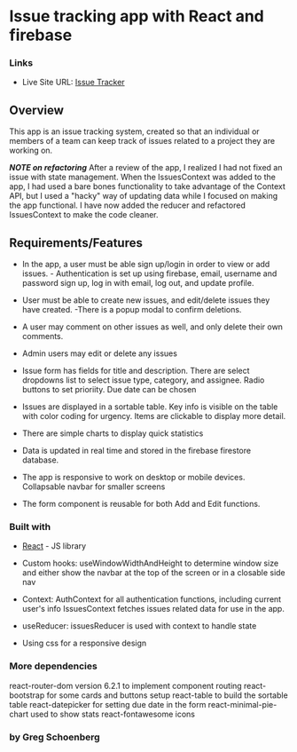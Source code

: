 # Issue tracking app with React and firebase

### Links

- Live Site URL: [Issue Tracker](https://csb-xwqjcz.vercel.app/)

## Overview

This app is an issue tracking system, created so that an individual or members of a team can keep track of issues related to a project they are working on.

**_NOTE on refactoring_** After a review of the app, I realized I had not fixed an issue with state management. When the IssuesContext was added to the app, I had used a bare bones functionality to take advantage of the Context API, but I used a "hacky" way of updating data while I focused on making the app functional. I have now added the reducer and refactored IssuesContext to make the code cleaner.

## Requirements/Features

- In the app, a user must be able sign up/login in order to view or add issues. - Authentication is set up using firebase, email, username and password sign up, log in
  with email, log out, and update profile.

- User must be able to create new issues, and edit/delete issues they have created.
  -There is a popup modal to confirm deletions.
- A user may comment on other issues as well, and only delete their own comments.
- Admin users may edit or delete any issues
- Issue form has fields for title and description. There are select dropdowns list to select issue type, category, and assignee. Radio buttons to set prioriity. Due date can be chosen
- Issues are displayed in a sortable table. Key info is visible on the table with color coding for urgency. Items are clickable to display more detail.
- There are simple charts to display quick statistics
- Data is updated in real time and stored in the firebase firestore database.
- The app is responsive to work on desktop or mobile devices. Collapsable navbar for smaller screens
- The form component is reusable for both Add and Edit functions.

### Built with

- [React](https://reactjs.org/) - JS library

- Custom hooks: useWindowWidthAndHeight to determine window size and either show the navbar
  at the top of the screen or in a closable side nav

- Context: AuthContext for all authentication functions, including current user's info
  IssuesContext fetches issues related data for use in the app.
- useReducer: issuesReducer is used with context to handle state

- Using css for a responsive design

### More dependencies

react-router-dom version 6.2.1 to implement component routing
react-bootstrap for some cards and buttons setup
react-table to build the sortable table
react-datepicker for setting due date in the form
react-minimal-pie-chart used to show stats
react-fontawesome icons

### by Greg Schoenberg
